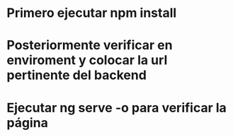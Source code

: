 # Primero ejecutar npm install
# Posteriormente verificar en enviroment y colocar la url pertinente del backend
# Ejecutar ng serve -o para verificar la página
